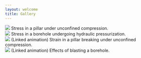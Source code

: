 ```yaml
---
layout: welcome
title: Gallery
---
```

<div class="gallery">
	<div class="galleryimg">
		<a href="/assets/images/ucs_example.png"><img src="/assets/images/ucs_example.png"></a>
		Stress in a pillar under unconfined compression.
		</div>
	<div class="galleryimg">
		<a href="/assets/images/insitu_example.png"><img src="/assets/images/insitu_example.png"></a>
		Stress in a borehole undergoing hydraulic pressurization.
		</div>
	<div class="galleryimg">
		<a href="/assets/images/ucs-test.gif"><img src="/assets/images/ucs-test-thumb.png"></a>
		(Linked animation) Strain in a pillar breaking under unconfined compression.
		</div>
	<div class="galleryimg">
		<a href="/assets/images/borehole-explosion-thumb.gif"><img src="/assets/images/borehole-explosion.gif"></a>
		(Linked animation) Effects of blasting a borehole.
		</div>
	</div>
